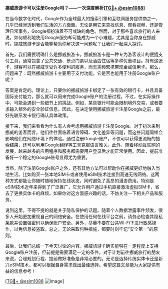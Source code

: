 **挪威旅游卡可以注册Google吗？——一次深度解析[[TG💪+ @esim1088](https://t.me/s/esim1088)]**

在当今数字化时代，Google作为全球最大的搜索引擎和互联网服务提供商之一，几乎已经渗透到我们生活的方方面面。无论是用它来查找信息、观看视频，还是管理日常事务，Google都扮演着不可或缺的角色。然而，对于那些喜欢旅行的人来说，如何顺利地使用Google服务却可能成为一个小难题，尤其是当你身在挪威时。挪威旅游卡是否能够帮助你解决这一问题呢？让我们一起深入探讨。

首先，我们需要明确什么是挪威旅游卡。挪威旅游卡是一种专为游客设计的便捷支付工具，通常包含了公共交通、景点门票以及酒店住宿等多种优惠项目。持有这张卡，游客可以在挪威享受许多便利的服务，而无需频繁携带现金或信用卡。那么，问题来了：既然挪威旅游卡主要用于支付功能，它是否也能用于注册Google账户呢？

答案是肯定的。理论上，只要你的挪威旅游卡绑定了一张有效的银行卡，并且具备国际支付能力，那么就可以用来完成Google账户的注册过程。不过，在实际操作中，可能会遇到一些细节上的挑战。例如，某些银行可能会限制境外交易，或者要求输入额外的安全验证信息。因此，在决定使用挪威旅游卡注册Google之前，最好先联系发卡银行确认具体政策。

接下来，我们来看看为什么有人会考虑用挪威旅游卡注册Google。对于初次来到挪威的游客而言，他们往往面临着语言障碍、文化差异等问题，而这些问题同样会影响他们在网络环境下的体验。通过注册Google账户，不仅可以获得更流畅的搜索结果，还可以利用Google翻译等工具克服语言难关。此外，随着移动互联网的发展，越来越多的应用程序和服务都需要用户登录后才能正常使用。因此，提前准备好一个稳定的Google账号显得尤为重要。

当然，除了注册Google账户之外，还有其他方法可以帮助你在挪威更好地融入当地生活。比如购买一张本地SIM卡或者使用eSIM技术连接到高速无线网络。这两种方式都能让你随时随地保持在线状态，同时避免了高昂的漫游费用。特别是eSIM技术近年来得到了广泛推广，它允许用户通过手机直接激活虚拟SIM卡，省去了更换实体卡的麻烦。如果你对这方面感兴趣的话，不妨关注一下相关产品和服务。

说到这里，不得不提的就是关于隐私保护的话题。随着个人数据泄露事件频发，很多人开始更加重视自己的网络安全。在使用任何在线平台之前，请务必检查其隐私条款并设置强密码以确保账户安全。另外，尽量不要在公共Wi-Fi下进行敏感操作，以免信息被盗取。总之，无论采取何种措施，都要时刻牢记“安全第一”的原则。

最后，让我们总结一下今天讨论的内容。挪威旅游卡确实能够在一定程度上支持Google账户注册，但前提是需要满足一定的条件。对于计划前往挪威旅行的朋友来说，合理规划行程、提前做好准备是非常必要的。无论是选择传统实体卡还是新兴eSIM技术，都可以根据自身需求做出最佳选择。希望这篇文章能为大家提供有益的信息参考！

[[TG💪+ @esim1088](https://t.me/s/esim1088) ![Image](https://i.postimg.cc/4NQfJmqS/Snipaste-2025-05-13-00-14-12.png)]